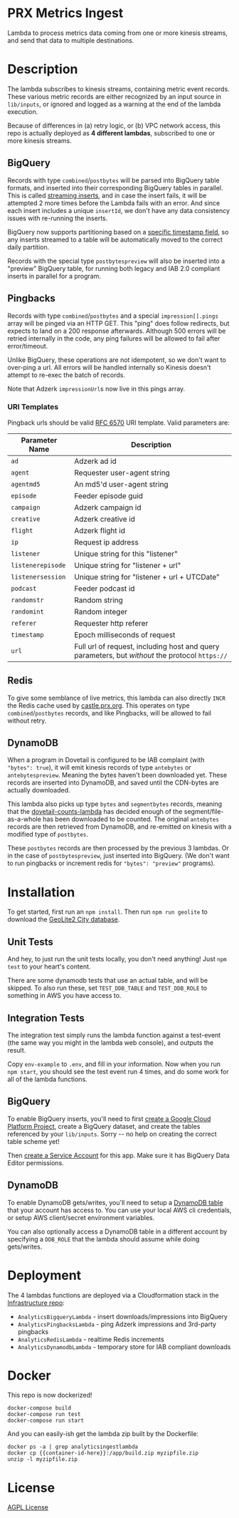 # PRX Metrics Ingest

Lambda to process metrics data coming from one or more kinesis streams, and
send that data to multiple destinations.

# Description

The lambda subscribes to kinesis streams, containing metric event records. These
various metric records are either recognized by an input source in `lib/inputs`,
or ignored and logged as a warning at the end of the lambda execution.

Because of differences in (a) retry logic, or (b) VPC network access, this repo
is actually deployed as **4 different lambdas**, subscribed to one or more kinesis streams.

## BigQuery

Records with type `combined`/`postbytes` will be parsed
into BigQuery table formats, and inserted into their corresponding BigQuery
tables in parallel.  This is called [streaming inserts](https://cloud.google.com/bigquery/streaming-data-into-bigquery),
and in case the insert fails, it will be attempted 2 more times before the Lambda
fails with an error.  And since each insert includes a unique `insertId`, we
don't have any data consistency issues with re-running the inserts.

BigQuery now supports partitioning based on a [specific timestamp field](https://cloud.google.com/bigquery/docs/partitioned-tables#partitioned_tables),
so any inserts streamed to a table will be automatically moved to the correct
daily partition.

Records with the special type `postbytespreview`  will also be inserted into a
"preview" BigQuery table, for running both legacy and IAB 2.0 compliant inserts
in parallel for a program.

## Pingbacks

Records with type `combined`/`postbytes` and a special `impression[].pings` array will be pinged via
an HTTP GET.  This "ping" does follow redirects, but expects to land on a 200
response afterwards.  Although 500 errors will be retried internally in the
code, any ping failures will be allowed to fail after error/timeout.

Unlike BigQuery, these operations are not idempotent, so we don't want to
over-ping a url.  All errors will be handled internally so Kinesis doesn't
attempt to re-exec the batch of records.

Note that Adzerk `impressionUrl`s now live in this pings array.

### URI Templates

Pingback urls should be valid [RFC 6570](https://tools.ietf.org/html/rfc6570) URI
template.  Valid parameters are:

| Parameter Name    | Description |
| ----------------- | ----------- |
| `ad`              | Adzerk ad id |
| `agent`           | Requester user-agent string |
| `agentmd5`        | An md5'd user-agent string |
| `episode`         | Feeder episode guid |
| `campaign`        | Adzerk campaign id |
| `creative`        | Adzerk creative id |
| `flight`          | Adzerk flight id |
| `ip`              | Request ip address |
| `listener`        | Unique string for this "listener" |
| `listenerepisode` | Unique string for "listener + url" |
| `listenersession` | Unique string for "listener + url + UTCDate" |
| `podcast`         | Feeder podcast id |
| `randomstr`       | Random string |
| `randomint`       | Random integer |
| `referer`         | Requester http referer |
| `timestamp`       | Epoch milliseconds of request |
| `url`             | Full url of request, including host and query parameters, but _without_ the protocol `https://` |

## Redis

To give some semblance of live metrics, this lambda can also directly `INCR`
the Redis cache used by [castle.prx.org](https://github.com/PRX/castle.prx.org).
This operates on type `combined`/`postbytes` records, and like Pingbacks, will
be allowed to fail without retry.

## DynamoDB

When a program in Dovetail is configured to be IAB complaint (with `"bytes": true`),
it will emit kinesis records of type `antebytes` or `antebytespreview`.  Meaning
the bytes haven't been downloaded yet.  These records are inserted into DynamoDB,
and saved until the CDN-bytes are actually downloaded.

This lambda also picks up type `bytes` and `segmentbytes` records, meaning that
the [dovetail-counts-lambda](https://github.com/PRX/dovetail-counts-lambda) has
decided enough of the segment/file-as-a-whole has been downloaded to be counted.
The original `antebytes` records are then retrieved from DynamoDB, and re-emitted
on kinesis with a modified type of `postbytes`.

These `postbytes` records are then processed by the previous 3 lambdas.  Or in
the case of `postbytespreview`, just inserted into BigQuery.  (We don't want to
run pingbacks or increment redis for `"bytes": "preview"` programs).

# Installation

To get started, first run an `npm install`.  Then run `npm run geolite` to download
the [GeoLite2 City database](http://dev.maxmind.com/geoip/geoip2/geolite2/).

## Unit Tests

And hey, to just run the unit tests locally, you don't need anything!  Just
`npm test` to your heart's content.

There are some dynamodb tests that use an actual table, and will be skipped.  To
also run these, set `TEST_DDB_TABLE` and `TEST_DDB_ROLE` to something in AWS you
have access to.

## Integration Tests

The integration test simply runs the lambda function against a test-event (the
same way you might in the lambda web console), and outputs the result.

Copy `env-example` to `.env`, and fill in your information. Now when you run
`npm start`, you should see the test event run 4 times, and do some work for
all of the lambda functions.

## BigQuery

To enable BigQuery inserts, you'll need to first [create a Google Cloud Platform Project](https://cloud.google.com/resource-manager/docs/creating-managing-projects),
create a BigQuery dataset, and create the tables referenced by your `lib/inputs`.
Sorry -- no help on creating the correct table scheme yet!

Then [create a Service Account](https://developers.google.com/identity/protocols/OAuth2ServiceAccount#creatinganaccount) for this app.  Make sure it has BigQuery Data Editor permissions.

## DynamoDB

To enable DynamoDB gets/writes, you'll need to setup a [DynamoDB table](https://docs.aws.amazon.com/dynamodb/index.html#lang/en_us)
that your account has access to.  You can use your local AWS cli credentials, or
setup AWS client/secret environment variables.

You can also optionally access a DynamoDB table in a different account by specifying
a `DDB_ROLE` that the lambda should assume while doing gets/writes.

# Deployment

The 4 lambdas functions are deployed via a Cloudformation stack in the [Infrastructure repo](https://github.com/PRX/Infrastructure/blob/master/stacks/analytics-ingest-lambda.yml):

 - `AnalyticsBigqueryLambda` - insert downloads/impressions into BigQuery
 - `AnalyticsPingbacksLambda` - ping Adzerk impressions and 3rd-party pingbacks
 - `AnalyticsRedisLambda` - realtime Redis increments
 - `AnalyticsDynamodbLambda` - temporary store for IAB compliant downloads

# Docker

This repo is now dockerized!

```
docker-compose build
docker-compose run test
docker-compose run start
```

And you can easily-ish get the lambda zip built by the Dockerfile:

```
docker ps -a | grep analyticsingestlambda
docker cp {{container-id-here}}:/app/build.zip myzipfile.zip
unzip -l myzipfile.zip
```

# License

[AGPL License](https://www.gnu.org/licenses/agpl-3.0.html)
